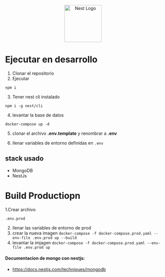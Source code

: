 <p align="center">
  <a href="http://nestjs.com/" target="blank"><img src="https://nestjs.com/img/logo-small.svg" width="120" alt="Nest Logo" /></a>
</p>

# Ejecutar en desarrollo

1. Clonar el repositorio
2. Ejecutar

```
npm i
```
3. Tener nest cli instalado
```
npm i -g nest/cli
```
4. levantar la base de datos
```
docker-compose up -d
```

5. clonar el archivo __.env.template__
y renombrar a __.env__


6. llenar variables de entorno definidas en ```.env```

## stack usado
* MongoDB
* NestJs

# Build Productiopn
1.Crear archivo 
```
.env.prod
```
2. llenar las variables de entorno de prod
3. crear la nueva imagen 
``` docker-compose -f docker-compose.prod.yaml --env-file .env.prod up --build ```
4. levantar la imjagen 
``` docker-compose -f docker-compose.prod.yaml --env-file .env.prod up   ```

#### Documentacion de mongo con nestjs:
* https://docs.nestjs.com/techniques/mongodb